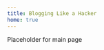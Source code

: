 ```yaml
---
title: Blogging Like a Hacker
home: true
---
```


<div class="mt-2">
Placeholder for main page
</div>
